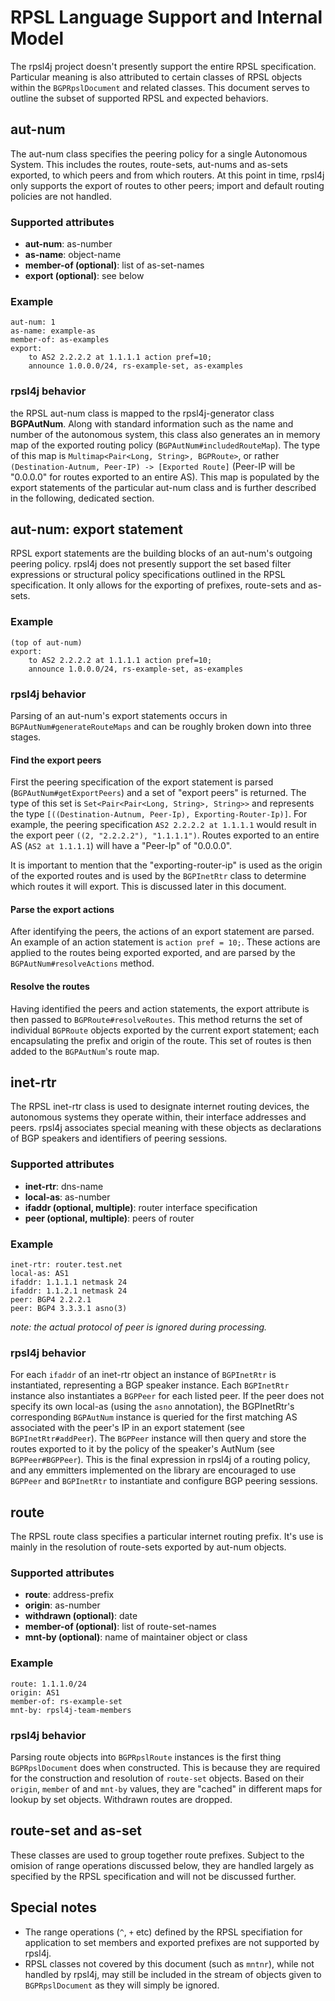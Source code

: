 # RPSL Language Support and Internal Model #
The rpsl4j project doesn't presently support the entire RPSL specification.
Particular meaning is also attributed to certain classes of RPSL objects within the `BGPRpslDocument` and related classes.
This document serves to outline the subset of supported RPSL and expected behaviors.


## aut-num ##
The aut-num class specifies the peering policy for a single Autonomous System.
This includes the routes, route-sets, aut-nums and as-sets exported, to which peers and from which routers.
At this point in time, rpsl4j only supports the export of routes to other peers; import and default routing policies are not handled.

### Supported attributes ###
 + __aut-num__: as-number
 + __as-name__: object-name
 + __member-of (optional)__: list of as-set-names
 + __export (optional)__: see below

### Example ###
```
aut-num: 1
as-name: example-as
member-of: as-examples
export:
    to AS2 2.2.2.2 at 1.1.1.1 action pref=10;
    announce 1.0.0.0/24, rs-example-set, as-examples
```

### rpsl4j behavior ###
the RPSL aut-num class is mapped to the rpsl4j-generator class __BGPAutNum__.
Along with standard information such as the name and number of the autonomous system, this class also generates an in memory map of the exported routing policy (`BGPAutNum#includedRouteMap`).
The type of this map is `Multimap<Pair<Long, String>, BGPRoute>`, or rather `(Destination-Autnum, Peer-IP) -> [Exported Route]` (Peer-IP will be "0.0.0.0" for routes exported to an entire AS).
This map is populated by the export statements of the particular aut-num class and is further described in the following, dedicated section.


## aut-num: export statement ##
RPSL export statements are the building blocks of an aut-num's outgoing peering policy.
rpsl4j does not presently support the set based filter expressions or structural policy specifications outlined in the RPSL specification.
It only allows for the exporting of prefixes, route-sets and as-sets.

### Example ###
```
(top of aut-num)
export:
    to AS2 2.2.2.2 at 1.1.1.1 action pref=10;
    announce 1.0.0.0/24, rs-example-set, as-examples
```

### rpsl4j behavior ###
Parsing of an aut-num's export statements occurs in `BGPAutNum#generateRouteMaps` and can be roughly broken down into three stages.

#### Find the export peers ###
First the peering specification of the export statement is parsed (`BGPAutNum#getExportPeers`) and a set of "export peers" is returned.
The type of this set is `Set<Pair<Pair<Long, String>, String>>` and represents the type `[((Destination-Autnum, Peer-Ip), Exporting-Router-Ip)]`.
For example, the peering specification `AS2 2.2.2.2 at 1.1.1.1` would result in the export peer `((2, "2.2.2.2"), "1.1.1.1")`. Routes exported to an entire AS (`AS2 at 1.1.1.1`) will have a "Peer-Ip" of "0.0.0.0".

It is important to mention that the "exporting-router-ip" is used as the origin of the exported routes and is used by the `BGPInetRtr` class to determine which routes it will export.
This is discussed later in this document.

#### Parse the export actions ####
After identifying the peers, the actions of an export statement are parsed.
An example of an action statement is `action pref = 10;`. These actions are applied to the routes being exported exported, and are parsed by the `BGPAutNum#resolveActions` method.

#### Resolve the routes ####
Having identified the peers and action statements, the export attribute is then passed to `BGPRoute#resolveRoutes`.
This method returns the set of individual `BGPRoute` objects exported by the current export statement; each encapsulating the prefix and origin of the route.
This set of routes is then added to the `BGPAutNum`'s route map.


## inet-rtr ##
The RPSL inet-rtr class is used to designate internet routing devices, the autonomous systems they operate within, their interface addresses and peers.
rpsl4j associates special meaning with these objects as declarations of BGP speakers and identifiers of peering sessions.

### Supported attributes ###
 + __inet-rtr__: dns-name
 + __local-as__: as-number
 + __ifaddr (optional, multiple)__: router interface specification
 + __peer (optional, multiple)__: peers of router

### Example ###
```
inet-rtr: router.test.net
local-as: AS1
ifaddr: 1.1.1.1 netmask 24
ifaddr: 1.1.2.1 netmask 24
peer: BGP4 2.2.2.1
peer: BGP4 3.3.3.1 asno(3)
```
_note: the actual protocol of peer is ignored during processing._

### rpsl4j behavior ###
For each `ifaddr` of an inet-rtr object an instance of `BGPInetRtr` is instantiated, representing a BGP speaker instance.
Each `BGPInetRtr` instance also instantiates a `BGPPeer` for each listed peer.
If the peer does not specify its own local-as (using the `asno` annotation), the BGPInetRtr's corresponding `BGPAutNum` instance is queried for the first matching AS associated with the peer's IP in an export statement (see `BGPInetRtr#addPeer`).
The `BGPPeer` instance will then query and store the routes exported to it by the policy of the speaker's AutNum (see `BGPPeer#BGPPeer`).
This is the final expression in rpsl4j of a routing policy, and any emmitters implemented on the library are encouraged to use `BGPPeer` and `BGPInetRtr` to instantiate and configure BGP peering sessions.


## route ##
The RPSL route class specifies a particular internet routing prefix.
It's use is mainly in the resolution of route-sets exported by aut-num objects.

### Supported attributes ###
 + __route__: address-prefix
 + __origin__: as-number
 + __withdrawn (optional)__: date
 + __member-of (optional)__: list of route-set-names
 + __mnt-by (optional)__: name of maintainer object or class

### Example ###
```
route: 1.1.1.0/24
origin: AS1
member-of: rs-example-set
mnt-by: rpsl4j-team-members
```

### rpsl4j behavior ###
Parsing route objects into `BGPRpslRoute` instances is the first thing `BGPRpslDocument` does when constructed. This is because they are required for the construction and resolution of `route-set` objects.
Based on their `origin`, `member` of and `mnt-by` values, they are "cached" in different maps for lookup by set objects.
Withdrawn routes are dropped.

## route-set and as-set ##
These classes are used to group together route prefixes.
Subject to the omision of range operations discussed below, they are handled largely as specified by the RPSL specification and will not be discussed further.

## Special notes ##
 + The range operations (`^`, `+` etc) defined by the RPSL specifiation for application to set members and exported prefixes are not supported by rpsl4j.
 + RPSL classes not covered by this document (such as `mntnr`), while not handled by rpsl4j, may still be included in the stream of objects given to `BGPRpslDocument` as they will simply be ignored.

